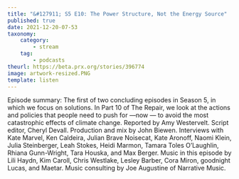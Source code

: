 ```yaml
---
title: "&#127911; S5 E10: The Power Structure, Not the Energy Source"
published: true
date: 2021-12-20-07-53
taxonomy:
    category:
        - stream
    tag:
        - podcasts
theurl: https://beta.prx.org/stories/396774
image: artwork-resized.PNG
template: listen
---
```


Episode summary: The first of two concluding episodes in Season 5, in which we focus on solutions. In Part 10 of The Repair, we look at the actions and policies that people need to push for &mdash;now &mdash; to avoid the most catastrophic effects of climate change. Reported by Amy Westervelt. Script editor, Cheryl Devall. Production and mix by John Biewen. Interviews with Kate Marvel, Ken Caldeira, Julian Brave Noisecat, Kate Aronoff, Naomi Klein, Julia Steinberger, Leah Stokes, Heidi Marmon, Tamara Toles O&rsquo;Laughlin, Rhiana Gunn-Wright, Tara Houska, and Max Berger. Music in this episode by Lili Haydn, Kim Caroll, Chris Westlake, Lesley Barber, Cora Miron, goodnight Lucas, and Maetar. Music consulting by Joe Augustine of Narrative Music.
